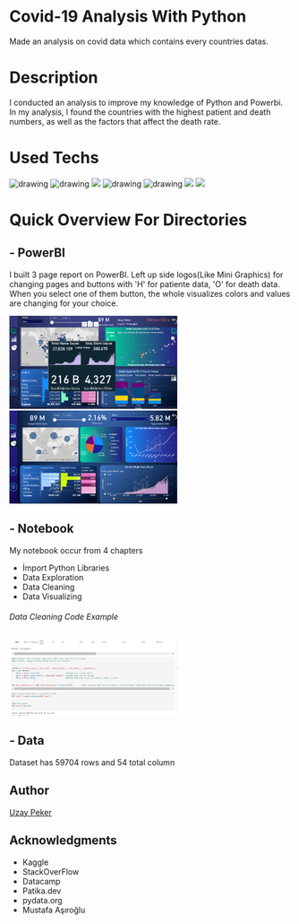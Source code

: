# Covid-19 Analysis With Python

Made an analysis on covid data which contains every countries datas.

# Description

I conducted an analysis to improve my knowledge of Python and Powerbi. In my analysis, I found the countries with the highest patient and death numbers, as well as the factors that affect the death rate.

# Used Techs

<img src="https://logos-world.net/wp-content/uploads/2021/10/Python-Symbol.png" alt="drawing" width="80"/>
<img src="https://upload.wikimedia.org/wikipedia/commons/thumb/e/ed/Pandas_logo.svg/2560px-Pandas_logo.svg.png" alt="drawing" width="80"/>
<img src="https://upload.wikimedia.org/wikipedia/commons/thumb/3/31/NumPy_logo_2020.svg/1200px-NumPy_logo_2020.svg.png" width="85"/>
<img src="https://upload.wikimedia.org/wikipedia/commons/thumb/0/01/Created_with_Matplotlib-logo.svg/1024px-Created_with_Matplotlib-logo.svg.png" alt="drawing" width="40"/>
<img src="https://user-images.githubusercontent.com/315810/92161415-9e357100-edfe-11ea-917d-f9e33fd60741.png" alt="drawing" width="41"/>
<img src="https://spontoreau.files.wordpress.com/2018/02/powerbi.png?w=1100" width="85"/>
<img src="https://upload.wikimedia.org/wikipedia/commons/thumb/3/38/Jupyter_logo.svg/1200px-Jupyter_logo.svg.png" width="45"/>


# Quick Overview For Directories

## - PowerBI
I built 3 page report on PowerBI. Left up side logos(Like Mini Graphics) for changing pages and buttons with 'H' for patiente data, 'O' for death data. When you select one of them button, the whole visualizes colors and values are changing for your choice.


<img src="img\PowerBI-SS1.png" width="300"/>
<img src="img\PowerBI-SS0.png" width="300"/>

## - Notebook
My notebook occur from 4 chapters
* İmport Python Libraries
* Data Exploration
* Data Cleaning
* Data Visualizing

###### Data Cleaning Code Example

<img src="img\notebook.png" width="300"/>

## - Data
Dataset has 59704 rows and 54 total column


## Author
[Uzay Peker](https://www.linkedin.com/in/uzaypeker/)

## Acknowledgments

* Kaggle
* StackOverFlow
* Datacamp
* Patika.dev
* pydata.org
* Mustafa Aşıroğlu
